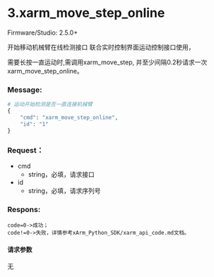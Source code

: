 # 3.xarm\_move\_step\_online

Firmware/Studio: 2.5.0+

开始移动机械臂在线检测接口 联合实时控制界面运动控制接口使用，

需要长按一直运动时,需调用xarm\_move\_step, 并至少间隔0.2秒请求一次xarm\_move\_step\_online。

### **Message:**

```php
# 运动开始检测是否一直连接机械臂
{
    "cmd": "xarm_move_step_online",
    "id": "1"
}
```

### Request： <a href="#request" id="request"></a>

* cmd
  * string，必填，请求接口
* id
  * string，必填，请求序列号



### Respons: <a href="#respons" id="respons"></a>

```
code=0->成功；
code!=0->失败，详情参考xArm_Python_SDK/xarm_api_code.md文档。
```

#### 请求参数

无
